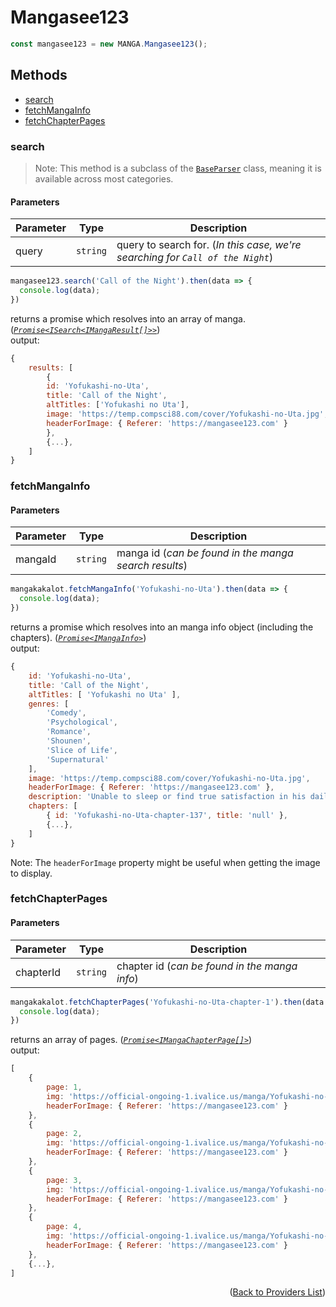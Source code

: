 <h1> Mangasee123 </h1>

```ts
const mangasee123 = new MANGA.Mangasee123();
```

<h2>Methods</h2>

- [search](#search)
- [fetchMangaInfo](#fetchmangainfo)
- [fetchChapterPages](#fetchchapterpages)

### search
> Note: This method is a subclass of the [`BaseParser`](https://github.com/consumet/extensions/blob/master/src/models/base-parser.ts) class, meaning it is available across most categories.
> 
<h4>Parameters</h4>

| Parameter | Type     | Description                                                                  |
| --------- | -------- | ---------------------------------------------------------------------------- |
| query     | `string` | query to search for. (*In this case, we're searching for `Call of the Night`*) |

```ts
mangasee123.search('Call of the Night').then(data => {
  console.log(data);
})
```
returns a promise which resolves into an array of manga. (*[`Promise<ISearch<IMangaResult[]>>`](https://github.com/consumet/extensions/blob/master/src/models/types.ts#L97-L106)*)\
output:
```js
{
    results: [
        {
        id: 'Yofukashi-no-Uta',
        title: 'Call of the Night',
        altTitles: ['Yofukashi no Uta'],
        image: 'https://temp.compsci88.com/cover/Yofukashi-no-Uta.jpg',
        headerForImage: { Referer: 'https://mangasee123.com' }
        },
        {...},
    ]
}
```

### fetchMangaInfo

<h4>Parameters</h4>

| Parameter | Type     | Description                                                    |
| --------- | -------- | -------------------------------------------------------------- |
| mangaId   | `string` | manga id (*can be found in the manga search results*) |

```ts
mangakakalot.fetchMangaInfo('Yofukashi-no-Uta').then(data => {
  console.log(data);
})
```
returns a promise which resolves into an manga info object (including the chapters). (*[`Promise<IMangaInfo>`](https://github.com/consumet/extensions/blob/master/src/models/types.ts#L115-L120)*)\
output:
```js
{
    id: 'Yofukashi-no-Uta',
    title: 'Call of the Night',
    altTitles: [ 'Yofukashi no Uta' ],
    genres: [
        'Comedy',
        'Psychological',
        'Romance',
        'Shounen',
        'Slice of Life',
        'Supernatural'
    ],
    image: 'https://temp.compsci88.com/cover/Yofukashi-no-Uta.jpg',
    headerForImage: { Referer: 'https://mangasee123.com' },
    description: 'Unable to sleep or find true satisfaction in his daily life, Yamori Kou begins wandering the night streets. He encounters a strange girl named Nanakusa Nazuna who offers to help soothe his insomnia by sleeping beside him, but it is not merely a one-way exchange...',
    chapters: [
        { id: 'Yofukashi-no-Uta-chapter-137', title: 'null' },
        {...},
    ]
}
```
Note: The `headerForImage` property might be useful when getting the image to display.

### fetchChapterPages

<h4>Parameters</h4>

| Parameter | Type     | Description                                              |
| --------- | -------- | -------------------------------------------------------- |
| chapterId | `string` | chapter id (*can be found in the manga info*) |

```ts
mangakakalot.fetchChapterPages('Yofukashi-no-Uta-chapter-1').then(data => {
  console.log(data);
})
```
returns an array of pages. (*[`Promise<IMangaChapterPage[]>`](https://github.com/consumet/extensions/blob/master/src/models/types.ts#L122-L126)*)\
output:
```js
[
    {
        page: 1,
        img: 'https://official-ongoing-1.ivalice.us/manga/Yofukashi-no-Uta/0001-001.png',
        headerForImage: { Referer: 'https://mangasee123.com' }
    },
    {
        page: 2,
        img: 'https://official-ongoing-1.ivalice.us/manga/Yofukashi-no-Uta/0001-002.png',
        headerForImage: { Referer: 'https://mangasee123.com' }
    },
    {
        page: 3,
        img: 'https://official-ongoing-1.ivalice.us/manga/Yofukashi-no-Uta/0001-003.png',
        headerForImage: { Referer: 'https://mangasee123.com' }
    },
    {
        page: 4,
        img: 'https://official-ongoing-1.ivalice.us/manga/Yofukashi-no-Uta/0001-004.png',
        headerForImage: { Referer: 'https://mangasee123.com' }
    },
    {...},
]
```

<p align="end">(<a href="https://github.com/consumet/extensions/blob/master/docs/guides/manga.md#">Back to Providers List</a>)</p>

